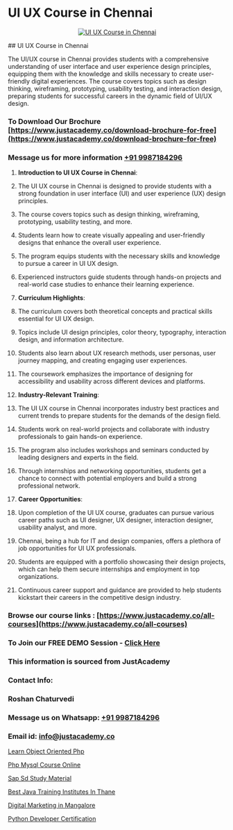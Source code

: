 # UI UX Course in Chennai

<p align="center">
  <a href="https://justacademy.co/all-courses">
    <img src="https://i.ibb.co/P5KtSQ2/ui-ux.png" alt="UI UX Course in Chennai">
  </a>
</p>
## UI UX Course in Chennai

The UI/UX course in Chennai provides students with a comprehensive understanding of user interface and user experience design principles, equipping them with the knowledge and skills necessary to create user-friendly digital experiences. The course covers topics such as design thinking, wireframing, prototyping, usability testing, and interaction design, preparing students for successful careers in the dynamic field of UI/UX design.
### To Download Our Brochure [https://www.justacademy.co/download-brochure-for-free](https://www.justacademy.co/download-brochure-for-free)
### Message us for more information [+91 9987184296](https://api.whatsapp.com/send?phone=919987184296)
1) **Introduction to UI UX Course in Chennai**:
1) The UI UX course in Chennai is designed to provide students with a strong foundation in user interface (UI) and user experience (UX) design principles.
2) The course covers topics such as design thinking, wireframing, prototyping, usability testing, and more.
3) Students learn how to create visually appealing and user-friendly designs that enhance the overall user experience.
4) The program equips students with the necessary skills and knowledge to pursue a career in UI UX design.
5) Experienced instructors guide students through hands-on projects and real-world case studies to enhance their learning experience.

6) **Curriculum Highlights**:
7) The curriculum covers both theoretical concepts and practical skills essential for UI UX design.
8) Topics include UI design principles, color theory, typography, interaction design, and information architecture.
9) Students also learn about UX research methods, user personas, user journey mapping, and creating engaging user experiences.
10) The coursework emphasizes the importance of designing for accessibility and usability across different devices and platforms.

11) **Industry-Relevant Training**:
12) The UI UX course in Chennai incorporates industry best practices and current trends to prepare students for the demands of the design field.
13) Students work on real-world projects and collaborate with industry professionals to gain hands-on experience.
14) The program also includes workshops and seminars conducted by leading designers and experts in the field.
15) Through internships and networking opportunities, students get a chance to connect with potential employers and build a strong professional network.

16) **Career Opportunities**:
17) Upon completion of the UI UX course, graduates can pursue various career paths such as UI designer, UX designer, interaction designer, usability analyst, and more.
18) Chennai, being a hub for IT and design companies, offers a plethora of job opportunities for UI UX professionals.
19) Students are equipped with a portfolio showcasing their design projects, which can help them secure internships and employment in top organizations.
20) Continuous career support and guidance are provided to help students kickstart their careers in the competitive design industry.

### Browse our course links : [https://www.justacademy.co/all-courses](https://www.justacademy.co/all-courses) 
### To Join our FREE DEMO Session - [Click Here](https://www.justacademy.co/register-for-course-demo)


### This information is sourced from JustAcademy
### Contact Info:
### Roshan Chaturvedi
### Message us on Whatsapp: [+91 9987184296](https://api.whatsapp.com/send?phone=919987184296)
### Email id: [info@justacademy.co](mailto:info@justacademy.co)
                
[Learn Object Oriented Php](https://www.linkedin.com/pulse/learn-object-oriented-php-justacademy-chicago-mlqkf?trackingId=%2BFbJzdUiuaHF45lD%2FoY%2BsQ%3D%3D&lipi=urn%3Ali%3Apage%3Ad_flagship3_company_admin%3BbTJRO6qqRWqOeqPKnJNhBw%3D%3D)

[Php Mysql Course Online](https://www.linkedin.com/pulse/php-mysql-course-online-justacademy-houston-fwuzf?trackingId=OP%2FqhLkNxWhNkhACj22PwA%3D%3D&lipi=urn%3Ali%3Apage%3Ad_flagship3_company_admin%3BnF3eASk8R%2BOWSu8GAkG%2FXw%3D%3D)

[Sap Sd Study Material](https://medium.com/@shivamja27/sap-sd-study-material-2ee45003a037)

[Best Java Training Institutes In Thane](https://medium.com/@kumarishimmi99/best-java-training-institutes-in-thane-1f2850d32c84)

[Digital Marketing in Mangalore](https://justacademyin.github.io/justacademy/digital-marketing-in-mangalore)

[Python Developer Certification](https://justacademyin.github.io/justacademy/python-developer-certification)

